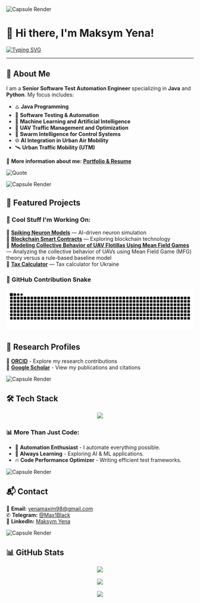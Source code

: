 ![Capsule Render](https://capsule-render.vercel.app/api?type=waving&color=gradient&height=150&section=header&text=Welcome%20to%20My%20GitHub!&fontSize=30&fontColor=ffffff)

# 👋 Hi there, I'm Maksym Yena!

[![Typing SVG](https://readme-typing-svg.demolab.com?font=Fira+Code&weight=600&size=22&duration=3000&pause=1000&color=F7931A&width=900&lines=Senior+Software+Test+Automation+Engineer;Java+%7C+Python+%7C+Machine+Learning+%7C+AI;UAV+Traffic+Management+%7C+Swarm+Intelligence)](https://maksymyena.github.io/)

---

## 🚀 About Me  
I am a **Senior Software Test Automation Engineer** specializing in **Java** and **Python**. My focus includes:

- ♨️ **Java Programming**
- 🐞 **Software Testing & Automation**
- 👾 **Machine Learning and Artificial Intelligence**
- 🚁 **UAV Traffic Management and Optimization**
- 🤖 **Swarm Intelligence for Control Systems**
- 🌐 **AI Integration in Urban Air Mobility**
- 🛰 **Urban Traffic Mobility (UTM)**

🔗 **More information about me:** [**Portfolio & Resume**](https://maksymyena.github.io/)  

![Quote](https://readme-typing-svg.herokuapp.com?font=Fira+Code&color=F7931A&size=20&center=true&vCenter=true&multiline=true&width=800&height=80&lines=Life+is+short,+automate+everything.;Make+your+code+work+for+you.)

![Capsule Render](https://capsule-render.vercel.app/api?type=rect&color=gradient&height=5)

## 🌟 Featured Projects  
### 🚀 Cool Stuff I'm Working On:

🔹 **[Spiking Neuron Models](https://github.com/maksymYena/Spiking_neuron_models)** — AI-driven neuron simulation  
🔹 **[Blockchain Smart Contracts](https://github.com/maksymYena/blockchain-smart_contract_pet_shop)** — Exploring blockchain technology  
🔹 **[Modeling Collective Behavior of UAV Flotillas Using Mean Field Games](https://github.com/maksymYena/mfg-uav-flotilla-simulation-article_8)** — Analyzing the collective behavior of UAVs using Mean Field Game (MFG) theory versus a rule-based baseline model  
🔹 **[Tax Calculator](https://github.com/maksymYena/tax_calculcator)** — Tax calculator for Ukraine  

### 🐍 GitHub Contribution Snake
![Snake animation](https://raw.githubusercontent.com/maksymYena/maksymYena/main/dist/github-contribution-grid-snake.svg)

## 📜 Research Profiles

🔗 **[ORCID](https://orcid.org/my-orcid?orcid=0009-0006-0664-3244)** - Explore my research contributions  
🔗 **[Google Scholar](https://scholar.google.com.ua/citations?hl=ru&user=JVUkXN4AAAAJ)** - View my publications and citations  

![Capsule Render](https://capsule-render.vercel.app/api?type=rect&color=gradient&height=5)

## 🛠️ Tech Stack

<p align="center">
  <img src="https://skillicons.dev/icons?i=java,python,github,git,gradle,maven,docker,selenium,kubernetes,postman,flask,spring" />
</p>

### 📊 More Than Just Code:
- 🚀 **Automation Enthusiast** - I automate everything possible.
- 🎯 **Always Learning** - Exploring AI & ML applications.
- 🔥 **Code Performance Optimizer** - Writing efficient test frameworks.

![Capsule Render](https://capsule-render.vercel.app/api?type=rect&color=gradient&height=5)

## 📬 Contact

📩 **Email:** [yenamaxim98@gmail.com](mailto:yenamaxim98@gmail.com)  
✆ **Telegram:** [@Max1Black](https://t.me/Max1Black)  
📎 **LinkedIn:** [Maksym Yena](https://www.linkedin.com/in/maksym-yena/)  

![Capsule Render](https://capsule-render.vercel.app/api?type=rect&color=gradient&height=5)

## 📊 GitHub Stats

<p align="center">
  <img src="https://github-readme-stats.vercel.app/api?username=maksymYena&show_icons=true&theme=radical" />
</p>

<p align="center">
  <img src="https://github-readme-streak-stats.herokuapp.com?user=maksymYena&theme=radical&date_format=M%20j%5B%2C%20Y%5D" />
</p>

<p align="center">
  <img src="https://github-readme-stats.vercel.app/api/top-langs/?username=maksymYena&layout=compact&theme=radical" />
</p>
